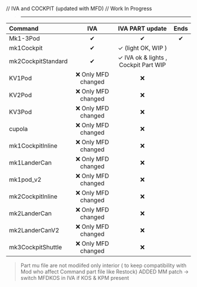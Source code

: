 // IVA and COCKPIT (updated with MFD)
// Work In Progress

>_________________

|  Command   |         IVA        |     IVA PART update      | Ends |
|:---        |        :---:        |        :---:          |  :---: |
| Mk1-3Pod | ✔ | ✔ | ✔|
| mk1Cockpit | ✔| ✓  (light OK, WIP )| |
| mk2CockpitStandard | ✔ | ✓ IVA ok & lights , Cockpit Part WIP ||
| KV1Pod | :x: Only MFD changed | :x: ||
| KV2Pod | :x: Only MFD changed | :x: ||
| KV3Pod | :x: Only MFD changed | :x: ||
| cupola | :x: Only MFD changed | :x: ||
| mk1CockpitInline | :x: Only MFD changed | :x: ||
| mk1LanderCan | :x: Only MFD changed | :x: ||
| mk1pod_v2 | :x: Only MFD changed | :x: ||
| mk2CockpitInline | :x: Only MFD changed | :x: ||
| mk2LanderCan | :x: Only MFD changed | :x: ||
| mk2LanderCanV2 | :x: Only MFD changed | :x: ||
| mk3CockpitShuttle | :x: Only MFD changed | :x: ||


> Part mu file are not modiifed only interior ( to keep compatibility with Mod who affect Command part file like Restock)
> ADDED MM patch -> switch MFDKOS in IVA if KOS & KPM present

